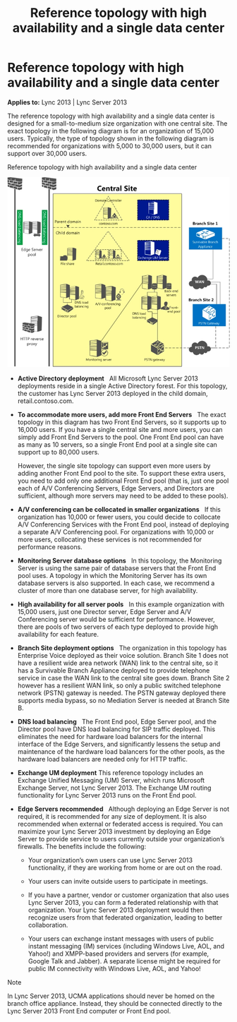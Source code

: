 ﻿---
title: Reference topology with high availability and a single data center
TOCTitle: Reference topology with high availability and a single data center
ms:assetid: 4fd9ab0c-46e9-4d64-aa87-74e4dca802e4
ms:mtpsurl: https://msdn.microsoft.com/en-us/library/Dn465972(v=office.15)
ms:contentKeyID: 57102666
ms.date: 07/25/2014
mtps_version: v=office.15
---

# Reference topology with high availability and a single data center


**Applies to:** Lync 2013 | Lync Server 2013

The reference topology with high availability and a single data center is designed for a small-to-medium size organization with one central site. The exact topology in the following diagram is for an organization of 15,000 users. Typically, the type of topology shown in the following diagram is recommended for organizations with 5,000 to 30,000 users, but it can support over 30,000 users.

Reference topology with high availability and a single data center

  
![MORG reference](images/Dn465972.MORG_Ref_Topology(Office.15).jpg "MORG reference")

  - **Active Directory deployment**   All Microsoft Lync Server 2013 deployments reside in a single Active Directory forest. For this topology, the customer has Lync Server 2013 deployed in the child domain, retail.contoso.com.

  - **To accommodate more users, add more Front End Servers**   The exact topology in this diagram has two Front End Servers, so it supports up to 16,000 users. If you have a single central site and more users, you can simply add Front End Servers to the pool. One Front End pool can have as many as 10 servers, so a single Front End pool at a single site can support up to 80,000 users.
    
    However, the single site topology can support even more users by adding another Front End pool to the site. To support these extra users, you need to add only one additional Front End pool (that is, just one pool each of A/V Conferencing Servers, Edge Servers, and Directors are sufficient, although more servers may need to be added to these pools).

  - **A/V conferencing can be collocated in smaller organizations**   If this organization has 10,000 or fewer users, you could decide to collocate A/V Conferencing Services with the Front End pool, instead of deploying a separate A/V Conferencing pool. For organizations with 10,000 or more users, collocating these services is not recommended for performance reasons.

  - **Monitoring Server database options**   In this topology, the Monitoring Server is using the same pair of database servers that the Front End pool uses. A topology in which the Monitoring Server has its own database servers is also supported. In each case, we recommend a cluster of more than one database server, for high availability.

  - **High availability for all server pools**   In this example organization with 15,000 users, just one Director server, Edge Server and A/V Conferencing server would be sufficient for performance. However, there are pools of two servers of each type deployed to provide high availability for each feature.

  - **Branch Site deployment options**   The organization in this topology has Enterprise Voice deployed as their voice solution. Branch Site 1 does not have a resilient wide area network (WAN) link to the central site, so it has a Survivable Branch Appliance deployed to provide telephone service in case the WAN link to the central site goes down. Branch Site 2 however has a resilient WAN link, so only a public switched telephone network (PSTN) gateway is needed. The PSTN gateway deployed there supports media bypass, so no Mediation Server is needed at Branch Site B.

  - **DNS load balancing**   The Front End pool, Edge Server pool, and the Director pool have DNS load balancing for SIP traffic deployed. This eliminates the need for hardware load balancers for the internal interface of the Edge Servers, and significantly lessens the setup and maintenance of the hardware load balancers for the other pools, as the hardware load balancers are needed only for HTTP traffic.

  - **Exchange UM deployment** This reference topology includes an Exchange Unified Messaging (UM) Server, which runs Microsoft Exchange Server, not Lync Server 2013. The Exchange UM routing functionality for Lync Server 2013 runs on the Front End pool.

  - **Edge Servers recommended**   Although deploying an Edge Server is not required, it is recommended for any size of deployment. It is also recommended when external or federated access is required. You can maximize your Lync Server 2013 investment by deploying an Edge Server to provide service to users currently outside your organization’s firewalls. The benefits include the following:
    
      - Your organization’s own users can use Lync Server 2013 functionality, if they are working from home or are out on the road.
    
      - Your users can invite outside users to participate in meetings.
    
      - If you have a partner, vendor or customer organization that also uses Lync Server 2013, you can form a federated relationship with that organization. Your Lync Server 2013 deployment would then recognize users from that federated organization, leading to better collaboration.
    
      - Your users can exchange instant messages with users of public instant messaging (IM) services (including Windows Live, AOL, and Yahoo\!) and XMPP-based providers and servers (for example, Google Talk and Jabber). A separate license might be required for public IM connectivity with Windows Live, AOL, and Yahoo\!


> [!NOTE]
> <P>In Lync Server 2013, UCMA applications should never be homed on the branch office appliance. Instead, they should be connected directly to the Lync Server 2013 Front End computer or Front End pool.</P>



